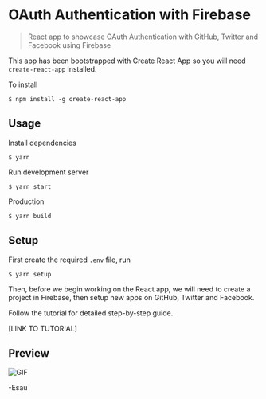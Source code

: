 # OAuth Authentication with Firebase

> React app to showcase OAuth Authentication with GitHub, Twitter and Facebook using Firebase

This app has been bootstrapped with Create React App so you will need `create-react-app` installed.

To install

```
$ npm install -g create-react-app
```

## Usage

Install dependencies

```
$ yarn
```

Run development server

```
$ yarn start
```

Production

```
$ yarn build
```

## Setup

First create the required `.env` file, run

```
$ yarn setup
```

Then, before we begin working on the React app, we will need to create a project in Firebase, then setup new apps on GitHub, Twitter and Facebook.

Follow the tutorial for detailed step-by-step guide.

[LINK TO TUTORIAL]

## Preview

![GIF](https://i.imgur.com/XqebRL8.gif)

-Esau
